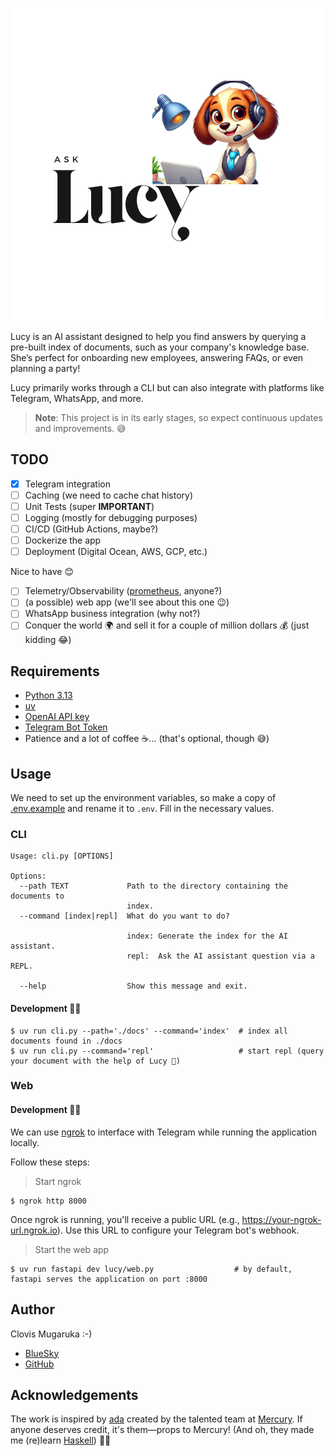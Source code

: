 ![Ask Lucy](./images/Lucy.png)

Lucy is an AI assistant designed to help you find answers by querying a pre-built index of documents, such as your company's knowledge base.
She’s perfect for onboarding new employees, answering FAQs, or even planning a party!

Lucy primarily works through a CLI but can also integrate with platforms like Telegram, WhatsApp, and more.

> **Note**: This project is in its early stages, so expect continuous updates and improvements. 😅


## TODO
- [x] Telegram integration
- [ ] Caching (we need to cache chat history)
- [ ] Unit Tests (super **IMPORTANT**)
- [ ] Logging (mostly for debugging purposes)
- [ ] CI/CD (GitHub Actions, maybe?)
- [ ] Dockerize the app
- [ ] Deployment (Digital Ocean, AWS, GCP, etc.)

Nice to have 😊

- [ ] Telemetry/Observability ([prometheus](https://prometheus.io/), anyone?)
- [ ] (a possible) web app (we'll see about this one 😉)
- [ ] WhatsApp business integration (why not?)
- [ ] Conquer the world 🌍 and sell it for a couple of million dollars 💰 (just kidding 😂)

## Requirements

- [Python 3.13](https://www.python.org/downloads/)
- [uv](https://docs.astral.sh/uv/)
- [OpenAI API key](https://help.openai.com/en/articles/4936850-where-do-i-find-my-openai-api-key)
- [Telegram Bot Token](https://core.telegram.org/bots/tutorial#obtain-your-bot-token)
- Patience and a lot of coffee ☕️... (that's optional, though 😅)

## Usage

We need to set up the environment variables, so make a copy of [.env.example](./.env.example)
and rename it to `.env`. Fill in the necessary values.

### CLI

```
Usage: cli.py [OPTIONS]

Options:
  --path TEXT             Path to the directory containing the documents to
                          index.
  --command [index|repl]  What do you want to do?

                          index: Generate the index for the AI assistant.
                          repl:  Ask the AI assistant question via a REPL.

  --help                  Show this message and exit.
```

#### Development 👷🏽

```console
$ uv run cli.py --path='./docs' --command='index'  # index all documents found in ./docs
$ uv run cli.py --command='repl'                   # start repl (query your document with the help of Lucy 🐶)
```

### Web

#### Development 👷🏽

We can use [ngrok](https://ngrok.com/) to interface with Telegram while running the application locally.

Follow these steps:

> Start ngrok

```console
$ ngrok http 8000
```

Once ngrok is running, you'll receive a public URL (e.g., https://your-ngrok-url.ngrok.io).
Use this URL to configure your Telegram bot's webhook.

> Start the web app

```console
$ uv run fastapi dev lucy/web.py                  # by default, fastapi serves the application on port :8000
```


## Author

Clovis Mugaruka :-)

- [BlueSky](https://bsky.app/profile/clovisphere.github.io)
- [GitHub](https://github.com/clovisphere)


## Acknowledgements

The work is inspired by [ada](https://github.com/MercuryTechnologies/ada)
created by the talented team at [Mercury](https://mercury.com/). If anyone deserves credit,
it's them—props to Mercury! (And oh, they made me (re)learn [Haskell](https://people.willamette.edu/~fruehr/haskell/evolution.html)) 👏🏽
